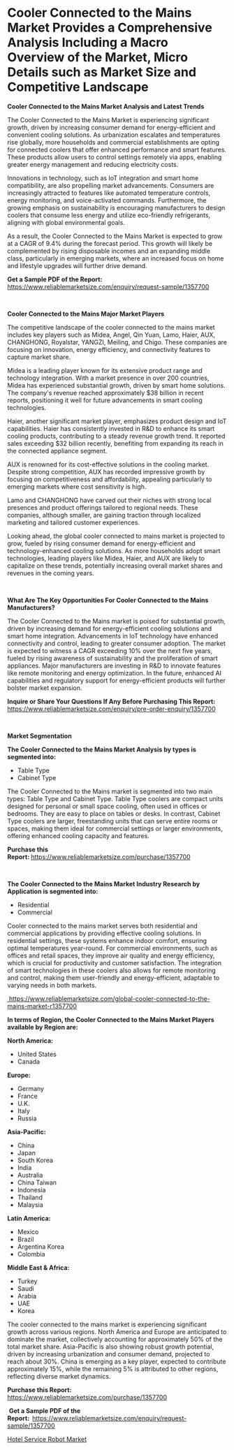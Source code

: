 <p><h1>Cooler Connected to the Mains Market Provides a Comprehensive Analysis Including a Macro Overview of the Market, Micro Details such as Market Size and Competitive Landscape</h1></p><p><strong>Cooler Connected to the Mains Market Analysis and Latest Trends</strong></p>
<p><p>The Cooler Connected to the Mains Market is experiencing significant growth, driven by increasing consumer demand for energy-efficient and convenient cooling solutions. As urbanization escalates and temperatures rise globally, more households and commercial establishments are opting for connected coolers that offer enhanced performance and smart features. These products allow users to control settings remotely via apps, enabling greater energy management and reducing electricity costs.</p><p>Innovations in technology, such as IoT integration and smart home compatibility, are also propelling market advancements. Consumers are increasingly attracted to features like automated temperature controls, energy monitoring, and voice-activated commands. Furthermore, the growing emphasis on sustainability is encouraging manufacturers to design coolers that consume less energy and utilize eco-friendly refrigerants, aligning with global environmental goals.</p><p>As a result, the Cooler Connected to the Mains Market is expected to grow at a CAGR of 9.4% during the forecast period. This growth will likely be complemented by rising disposable incomes and an expanding middle class, particularly in emerging markets, where an increased focus on home and lifestyle upgrades will further drive demand.</p></p>
<p><strong>Get a Sample PDF of the Report:&nbsp;</strong> <a href="https://www.reliablemarketsize.com/enquiry/request-sample/1357700?utm_campaign=2640&utm_medium=2&utm_source=Github&utm_content=ia&utm_term=11042025&utm_id=cooler-connected-to-the-mains">https://www.reliablemarketsize.com/enquiry/request-sample/1357700</a></p>
<p>&nbsp;</p>
<p><strong>Cooler Connected to the Mains Major Market Players</strong></p>
<p><p>The competitive landscape of the cooler connected to the mains market includes key players such as Midea, Angel, Qin Yuan, Lamo, Haier, AUX, CHANGHONG, Royalstar, YANGZI, Meiling, and Chigo. These companies are focusing on innovation, energy efficiency, and connectivity features to capture market share.</p><p>Midea is a leading player known for its extensive product range and technology integration. With a market presence in over 200 countries, Midea has experienced substantial growth, driven by smart home solutions. The company's revenue reached approximately $38 billion in recent reports, positioning it well for future advancements in smart cooling technologies.</p><p>Haier, another significant market player, emphasizes product design and IoT capabilities. Haier has consistently invested in R&D to enhance its smart cooling products, contributing to a steady revenue growth trend. It reported sales exceeding $32 billion recently, benefiting from expanding its reach in the connected appliance segment.</p><p>AUX is renowned for its cost-effective solutions in the cooling market. Despite strong competition, AUX has recorded impressive growth by focusing on competitiveness and affordability, appealing particularly to emerging markets where cost sensitivity is high.</p><p>Lamo and CHANGHONG have carved out their niches with strong local presences and product offerings tailored to regional needs. These companies, although smaller, are gaining traction through localized marketing and tailored customer experiences.</p><p>Looking ahead, the global cooler connected to mains market is projected to grow, fueled by rising consumer demand for energy-efficient and technology-enhanced cooling solutions. As more households adopt smart technologies, leading players like Midea, Haier, and AUX are likely to capitalize on these trends, potentially increasing overall market shares and revenues in the coming years.</p></p>
<p>&nbsp;</p>
<p><strong>What Are The Key Opportunities For Cooler Connected to the Mains Manufacturers?</strong></p>
<p><p>The Cooler Connected to the Mains market is poised for substantial growth, driven by increasing demand for energy-efficient cooling solutions and smart home integration. Advancements in IoT technology have enhanced connectivity and control, leading to greater consumer adoption. The market is expected to witness a CAGR exceeding 10% over the next five years, fueled by rising awareness of sustainability and the proliferation of smart appliances. Major manufacturers are investing in R&D to innovate features like remote monitoring and energy optimization. In the future, enhanced AI capabilities and regulatory support for energy-efficient products will further bolster market expansion.</p></p>
<p><strong>Inquire or Share Your Questions If Any Before Purchasing This Report:</strong> <a href="https://www.reliablemarketsize.com/enquiry/pre-order-enquiry/1357700?utm_campaign=2640&utm_medium=2&utm_source=Github&utm_content=ia&utm_term=11042025&utm_id=cooler-connected-to-the-mains">https://www.reliablemarketsize.com/enquiry/pre-order-enquiry/1357700</a></p>
<p>&nbsp;</p>
<p><strong>Market Segmentation</strong></p>
<p><strong>The Cooler Connected to the Mains Market Analysis by types is segmented into:</strong></p>
<p><ul><li>Table Type</li><li>Cabinet Type</li></ul></p>
<p><p>The Cooler Connected to the Mains market is segmented into two main types: Table Type and Cabinet Type. Table Type coolers are compact units designed for personal or small space cooling, often used in offices or bedrooms. They are easy to place on tables or desks. In contrast, Cabinet Type coolers are larger, freestanding units that can serve entire rooms or spaces, making them ideal for commercial settings or larger environments, offering enhanced cooling capacity and features.</p></p>
<p><strong>Purchase this Report:&nbsp;</strong><a href="https://www.reliablemarketsize.com/purchase/1357700?utm_campaign=2640&utm_medium=2&utm_source=Github&utm_content=ia&utm_term=11042025&utm_id=cooler-connected-to-the-mains">https://www.reliablemarketsize.com/purchase/1357700</a></p>
<p>&nbsp;</p>
<p><strong>The Cooler Connected to the Mains Market Industry Research by Application is segmented into:</strong></p>
<p><ul><li>Residential</li><li>Commercial</li></ul></p>
<p><p>Cooler connected to the mains market serves both residential and commercial applications by providing effective cooling solutions. In residential settings, these systems enhance indoor comfort, ensuring optimal temperatures year-round. For commercial environments, such as offices and retail spaces, they improve air quality and energy efficiency, which is crucial for productivity and customer satisfaction. The integration of smart technologies in these coolers also allows for remote monitoring and control, making them user-friendly and energy-efficient, adaptable to varying needs in both markets.</p></p>
<p><a href="https://www.reliablemarketsize.com/global-cooler-connected-to-the-mains-market-r1357700?utm_campaign=2640&utm_medium=2&utm_source=Github&utm_content=ia&utm_term=11042025&utm_id=cooler-connected-to-the-mains">&nbsp;https://www.reliablemarketsize.com/global-cooler-connected-to-the-mains-market-r1357700</a></p>
<p><strong>In terms of Region, the Cooler Connected to the Mains Market Players available by Region are:</strong></p>
<p>
    <p> <strong> North America: </strong>
        <ul>
            <li>United States</li>
            <li>Canada</li>
        </ul>
        </p> 
    <p> <strong> Europe: </strong>
        <ul>
            <li>Germany</li>
            <li>France</li>
            <li>U.K.</li>
            <li>Italy</li>
            <li>Russia</li>
        </ul>
        </p> 
    <p> <strong> Asia-Pacific: </strong>
        <ul>
            <li>China</li>
            <li>Japan</li>
            <li>South Korea</li>
            <li>India</li>
            <li>Australia</li>
            <li>China Taiwan</li>
            <li>Indonesia</li>
            <li>Thailand</li>
            <li>Malaysia</li>
        </ul>
        </p> 
    <p> <strong> Latin America: </strong>
        <ul>
            <li>Mexico</li>
            <li>Brazil</li>
            <li>Argentina Korea</li>
            <li>Colombia</li>
        </ul>
        </p> 
    <p> <strong> Middle East & Africa: </strong>
        <ul>
            <li>Turkey</li>
            <li>Saudi</li>
            <li>Arabia</li>
            <li>UAE</li>
            <li>Korea</li>
        </ul>
    </p>
    </p>
<p><p>The cooler connected to the mains market is experiencing significant growth across various regions. North America and Europe are anticipated to dominate the market, collectively accounting for approximately 50% of the total market share. Asia-Pacific is also showing robust growth potential, driven by increasing urbanization and consumer demand, projected to reach about 30%. China is emerging as a key player, expected to contribute approximately 15%, while the remaining 5% is attributed to other regions, reflecting diverse market dynamics.</p></p>
<p><strong>Purchase this Report: </strong><a href="https://www.reliablemarketsize.com/purchase/1357700?utm_campaign=2640&utm_medium=2&utm_source=Github&utm_content=ia&utm_term=11042025&utm_id=cooler-connected-to-the-mains">https://www.reliablemarketsize.com/purchase/1357700</a></p>
<p>&nbsp;<strong>Get a Sample PDF of the Report:&nbsp;&nbsp;</strong><a href="https://www.reliablemarketsize.com/enquiry/request-sample/1357700?utm_campaign=2640&utm_medium=2&utm_source=Github&utm_content=ia&utm_term=11042025&utm_id=cooler-connected-to-the-mains">https://www.reliablemarketsize.com/enquiry/request-sample/1357700</a></p>
<p><strong></strong></p>
<p><p><a href="https://github.com/CliffMedina6/Market-Research-Report-List-7/blob/main/hotel-service-robot-market.md?utm_campaign=2640&utm_medium=2&utm_source=Github&utm_content=ia&utm_term=11042025&utm_id=cooler-connected-to-the-mains">Hotel Service Robot Market</a></p></p>